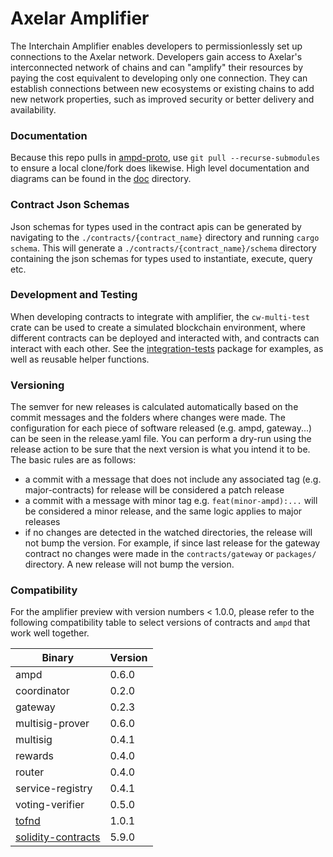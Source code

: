 # Axelar Amplifier

The Interchain Amplifier enables developers to permissionlessly set up connections to the Axelar network. Developers
gain access to Axelar's interconnected network of chains and can "amplify" their resources by paying the cost equivalent
to developing only one connection. They can establish connections between new ecosystems or existing chains to add new
network properties, such as improved security or better delivery and availability.

### Documentation

Because this repo pulls in [ampd-proto](https://github.com/axelarnetwork/ampd-proto), use `git pull --recurse-submodules` to ensure a local clone/fork does likewise.
High level documentation and diagrams can be found in the [doc](doc/README.md) directory.

### Contract Json Schemas

Json schemas for types used in the contract apis can be generated by navigating to the `./contracts/{contract_name}`
directory and running `cargo schema`. This will generate a `./contracts/{contract_name}/schema` directory containing the
json schemas for types used to instantiate, execute, query etc.

### Development and Testing

When developing contracts to integrate with amplifier, the `cw-multi-test` crate can be used to create a simulated
blockchain environment, where different contracts can be deployed and interacted with, and contracts can interact with
each other. See the [integration-tests](integration-tests) package for examples, as well as reusable helper functions.

### Versioning

The semver for new releases is calculated automatically based on the commit messages and the folders where changes were
made. The configuration for each piece of software released (e.g. ampd, gateway...) can be seen in the release.yaml
file. You can perform a dry-run using the release action to be sure that the next version is what you intend it to be.
The basic rules are as follows:

- a commit with a message that does not include any associated tag (e.g. major-contracts) for release will be considered
  a patch release
- a commit with a message with minor tag e.g. `feat(minor-ampd):...` will be considered a minor release, and the same
  logic applies to major releases
- if no changes are detected in the watched directories, the release will not bump the version. For example, if since
  last release for the gateway contract no changes were made in the `contracts/gateway` or `packages/` directory. A new
  release will not bump the version.

### Compatibility

For the amplifier preview with version numbers < 1.0.0, please refer to the following compatibility table to select
versions of
contracts and `ampd` that work well together.

| Binary                                                                         | Version |
|--------------------------------------------------------------------------------|---------|
| ampd                                                                           | 0.6.0   |
| coordinator                                                                    | 0.2.0   |
| gateway                                                                        | 0.2.3   |
| multisig-prover                                                                | 0.6.0   |
| multisig                                                                       | 0.4.1   |
| rewards                                                                        | 0.4.0   |
| router                                                                         | 0.4.0   |
| service-registry                                                               | 0.4.1   |
| voting-verifier                                                                | 0.5.0   |
| [tofnd](https://github.com/axelarnetwork/tofnd)                                | 1.0.1   |      
| [solidity-contracts](https://github.com/axelarnetwork/axelar-gmp-sdk-solidity) | 5.9.0   |
